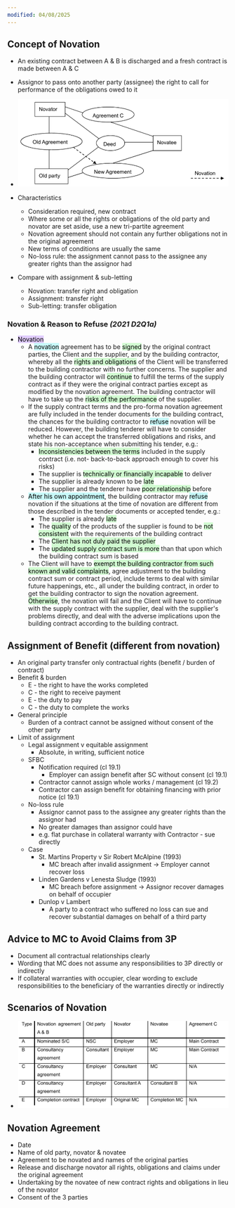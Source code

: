 ```yaml
---
modified: 04/08/2025
---
```

## Concept of Novation

- An existing contract between A & B is discharged and a fresh contract is made between A & C
- Assignor to pass onto another party (assignee) the right to call for performance of the obligations owed to it
- ![Exported image|500](https://raw.githubusercontent.com/zoe-gif/images/master/Exported%20image%2020241128145940-2.png)

- Characteristics
    - Consideration required, new contract
    - Where some or all the rights or obligations of the old party and novator are set aside, use a new tri-partite agreement
    - Novation agreement should not contain any further obligations not in the original agreement
    - New terms of conditions are usually the same
    - No-loss rule: the assignment cannot pass to the assignee any greater rights than the assignor had
- Compare with assignment & sub-letting
	- Novation: transfer right and obligation
	- Assignment: transfer right
	- Sub-letting: transfer obligation

### Novation & Reason to Refuse *(2021 D2Q1a)*

- <mark style="background: #D2B3FFA6;">Novation</mark>
	- A <mark style="background: #ABF7F7A6;">novation</mark> agreement has to be <mark style="background: #BBFABBA6;">signed</mark> by the original contract parties, the Client and the supplier, and by the building contractor, whereby all the <mark style="background: #BBFABBA6;">rights and obligations</mark> of the Client will be transferred to the building contractor with no further concerns. The supplier and the building contractor will <mark style="background: #BBFABBA6;">continue</mark> to fulfill the terms of the supply contract as if they were the original contract parties except as modified by the novation agreement. The building contractor will have to take up the <mark style="background: #BBFABBA6;">risks of the performance</mark> of the supplier.
	- If the supply contract terms and the pro-forma novation agreement are fully included in the tender documents for the building contract, the chances for the building contractor to <mark style="background: #ABF7F7A6;">refuse</mark> novation will be reduced. However, the building tenderer will have to consider whether he can accept the transferred obligations and risks, and state his non-acceptance when submitting his tender, e.g.:
		- <mark style="background: #BBFABBA6;">Inconsistencies between the terms</mark> included in the supply contract (i.e. not- back-to-back approach enough to cover his risks)
		- The supplier is <mark style="background: #BBFABBA6;">technically or financially incapable</mark>  to deliver 
		- The supplier is already known to be <mark style="background: #BBFABBA6;">late</mark>
		- The supplier and the tenderer have <mark style="background: #BBFABBA6;">poor relationship</mark> before
	- <mark style="background: #ABF7F7A6;">After his own appointment</mark>, the building contractor may <mark style="background: #ABF7F7A6;">refuse</mark> novation if the situations at the time of novation are different from those described in the tender documents or accepted tender, e.g.:
		- The supplier is already <mark style="background: #BBFABBA6;">late</mark>
		- The <mark style="background: #BBFABBA6;">quality</mark> of the products of the supplier is found to be <mark style="background: #BBFABBA6;">not consistent</mark> with the requirements of the building contract
		- The <mark style="background: #BBFABBA6;">Client has not duly paid the supplier</mark>
		- The <mark style="background: #BBFABBA6;">updated supply contract sum is more</mark> than that upon which the building contract sum is based
	- The Client will have to <mark style="background: #BBFABBA6;">exempt the building contractor from such known and valid complaints</mark>, agree adjustment to the building contract sum or contract period, include terms to deal with similar future happenings, etc., all under the building contract, in order to get the building contractor to sign the novation agreement. <mark style="background: #BBFABBA6;">Otherwise</mark>, the novation will fail and the Client will have to continue with the supply contract with the supplier, deal with the supplier's problems directly, and deal with the adverse implications upon the building contract according to the building contract.
 
## Assignment of Benefit (different from novation)

- An original party transfer only contractual rights (benefit / burden of contract)
- Benefit & burden
	- E - the right to have the works completed
	- C - the right to receive payment
	- E - the duty to pay
	- C - the duty to complete the works
- General principle
	- Burden of a contract cannot be assigned without consent of the other party
- Limit of assignment
    - Legal assignment v equitable assignment
        - Absolute, in writing, sufficient notice
    - SFBC
        - Notification required (cl 19.1)
            - Employer can assign benefit after SC without consent (cl 19.1)
        - Contractor cannot assign whole works / management (cl 19.2)
        - Contractor can assign benefit for obtaining financing with prior notice (cl 19.1)
    - No-loss rule
        - Assignor cannot pass to the assignee any greater rights than the assignor had
        - No greater damages than assignor could have
        - e.g. flat purchase in collateral warranty with Contractor - sue directly
    - Case
        - St. Martins Property v Sir Robert McAlpine (1993)
            - MC breach after invalid assignment -> Employer cannot recover loss
        - Linden Gardens v Lenesta Sludge (1993)
            - MC breach before assignment -> Assignor recover damages on behalf of occupier
        - Dunlop v Lambert
            - A party to a contract who suffered no loss can sue and recover substantial damages on behalf of a third party
 
## Advice to MC to Avoid Claims from 3P

- Document all contractual relationships clearly
- Wording that MC does not assume any responsibilities to 3P directly or indirectly
- If collateral warranties with occupier, clear wording to exclude responsibilities to the beneficiary of the warranties directly or indirectly
 
## Scenarios of Novation

- ![Exported image|500](https://raw.githubusercontent.com/zoe-gif/images/master/Exported%20image%2020241128145943-3.png)
   
## Novation Agreement

- Date
- Name of old party, novator & novatee
- Agreement to be novated and names of the original parties
- Release and discharge novator all rights, obligations and claims under the original agreement
- Undertaking by the novatee of new contract rights and obligations in lieu of the novator
- Consent of the 3 parties

